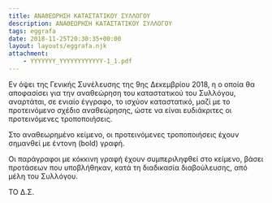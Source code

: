 ```yaml
---
title: ΑΝΑΘΕΩΡΗΣΗ ΚΑΤΑΣΤΑΤΙΚΟΥ ΣΥΛΛΟΓΟΥ
description: ΑΝΑΘΕΩΡΗΣΗ ΚΑΤΑΣΤΑΤΙΚΟΥ ΣΥΛΛΟΓΟΥ
tags: eggrafa
date: 2018-11-25T20:30:35+00:00
layout: layouts/eggrafa.njk
attachment:
    - YYYYYYY_YYYYYYYYYYYY-1_1.pdf
---
```

Εν όψει της Γενικής Συνέλευσης της 9ης Δεκεμβρίου 2018, η ο οποία θα αποφασίσει για την αναθεώρηση του καταστατικού του Συλλόγου, αναρτάται, σε ενιαίο έγγραφο, το ισχύον καταστατικό, μαζί με το προτεινόμενο σχέδιο αναθεώρησης, ώστε να είναι ευδιάκριτες οι προτεινόμενες τροποποιήσεις.

Στο αναθεωρημένο κείμενο, οι προτεινόμενες τροποποιήσεις έχουν σημανθεί με έντονη (bold) γραφή.

Οι παράγραφοι με κόκκινη γραφή έχουν συμπεριληφθεί στο κείμενο, βάσει προτάσεων που υποβλήθηκαν, κατά τη διαδικασία διαβούλευσης, από μέλη του Συλλόγου.

ΤΟ Δ.Σ.
<!-- excerpt -->

